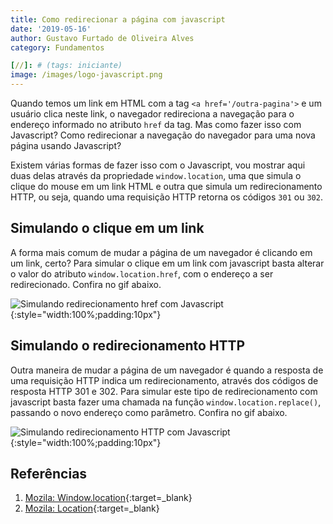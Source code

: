 ```yaml
---
title: Como redirecionar a página com javascript
date: '2019-05-16'
author: Gustavo Furtado de Oliveira Alves
category: Fundamentos

[//]: # (tags: iniciante)
image: /images/logo-javascript.png
---
```


Quando temos um link em HTML com a tag `<a href='/outra-pagina'>` e um usuário clica neste link,
o navegador redireciona a navegação para o endereço informado no atributo `href` da tag.
Mas como fazer isso com Javascript? Como redirecionar a navegação do navegador para uma nova página usando Javascript?

Existem várias formas de fazer isso com o Javascript, vou mostrar aqui duas delas através da propriedade `window.location`,
uma que simula o clique do mouse em um link HTML e outra que simula um redirecionamento HTTP, ou seja,
quando uma requisição HTTP retorna os códigos `301` ou `302`.

## Simulando o clique em um link

A forma mais comum de mudar a página de um navegador é clicando em um link, certo?
Para simular o clique em um link com javascript basta alterar o valor do atributo `window.location.href`, com o endereço a ser redirecionado.
Confira no gif abaixo.

![Simulando redirecionamento href com Javascript](/images/redirect-href.gif){:style="width:100%;padding:10px"}

## Simulando o redirecionamento HTTP

Outra maneira de mudar a página de um navegador é quando a resposta de uma requisição HTTP indica um redirecionamento,
através dos códigos de resposta HTTP 301 e 302.
Para simular este tipo de redirecionamento com javascript basta fazer uma chamada na função `window.location.replace()`,
passando o novo endereço como parâmetro.
Confira no gif abaixo.

![Simulando redirecionamento HTTP com Javascript](/images/redirect-http.gif){:style="width:100%;padding:10px"}

## Referências

1. [Mozila: Window.location](https://developer.mozilla.org/pt-BR/docs/Web/API/Window/location){:target=\_blank}
2. [Mozila: Location](https://developer.mozilla.org/pt-BR/docs/Web/API/Location){:target=\_blank}